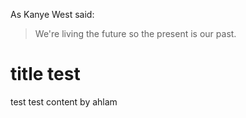 As Kanye West said:

> We're living the future so
> the present is our past.
# title test

test test content by ahlam 
